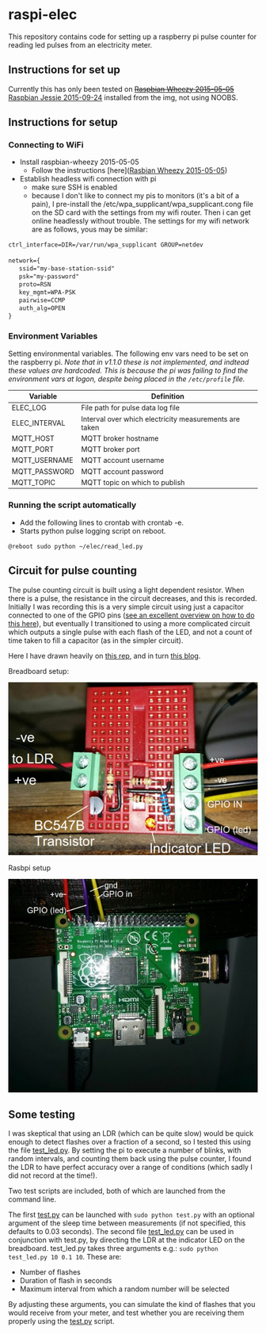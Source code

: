 # raspi-elec

This repository contains code for setting up a raspberry pi pulse counter for reading led pulses from an electricity meter.

## Instructions for set up

Currently this has only been tested on ~~[Raspbian Wheezy 2015-05-05](https://www.raspberrypi.org/downloads/raspbian/)~~ [Raspbian Jessie 2015-09-24](https://www.raspberrypi.org/downloads/raspbian/) installed from the img, not using NOOBS.


## Instructions for setup

### Connecting to WiFi

* Install raspbian-wheezy 2015-05-05
   * Follow the instructions [here]([Rasbian Wheezy 2015-05-05](https://www.raspberrypi.org/downloads/raspbian/))
* Establish headless wifi connection with pi
   * make sure SSH is enabled
   * because I don't like to connect my pis to monitors (it's a bit of a pain), I pre-install the /etc/wpa_supplicant/wpa_supplicant.cong file on the SD card with the settings from my wifi router. Then i can get online headlessly without trouble. The settings for my wifi network are as follows, yous may be similar:

```
ctrl_interface=DIR=/var/run/wpa_supplicant GROUP=netdev

network={
   ssid="my-base-station-ssid"
   psk="my-password"
   proto=RSN
   key_mgmt=WPA-PSK
   pairwise=CCMP
   auth_alg=OPEN
}

```
### Environment Variables

Setting environmental variables. The following env vars need to be set on the raspberry pi.
*Note that in v1.1.0 these is not implemented, and indtead these values are hardcoded. This is because the pi was failing to find the environment vars at logon, despite being placed in the `/etc/profile` file.*


|Variable|Definition|
|---|---|
|ELEC_LOG|File path for pulse data log file|
|ELEC_INTERVAL|Interval over which electricity measurements are taken|
|MQTT_HOST|MQTT broker hostname|
|MQTT_PORT|MQTT broker port|
|MQTT_USERNAME|MQTT account username|
|MQTT_PASSWORD|MQTT account password|
|MQTT_TOPIC|MQTT topic on which to publish|

### Running the script automatically

* Add the following lines to crontab with crontab -e.
* Starts python pulse logging script on reboot.

```
@reboot sudo python ~/elec/read_led.py
```

## Circuit for pulse counting

The pulse counting circuit is built using a light dependent resistor.
When there is a pulse, the resistance in the circuit decreases, and this is recorded.
Initially I was recording this is a very simple circuit using just a capacitor connected to one of the GPIO pins ([see an excellent overview on how to do this here](https://learn.adafruit.com/basic-resistor-sensor-reading-on-raspberry-pi/overview)), but eventually I transitioned to using a more complicated circuit which outputs a single pulse with each flash of the LED, and not a count of time taken to fill a capacitor (as in the simpler circuit).

Here I have drawn heavily on [this rep](https://github.com/kieranc/power), and in turn [this blog](http://blog.christianperone.com/2012/08/raspberry-pi-arduino-a-laser-pointer-communication-and-a-ldr-voltage-sigmoid/).

Breadboard setup:

![breadboard.jpg](breadboard.jpg)

Rasbpi setup

![raspiaplus.jpg](raspiaplus.jpg)

## Some testing

I was skeptical that using an LDR (which can be quite slow) would be quick enough to detect flashes over a fraction of a second, so I tested this using the file [test_led.py](test_led.py).
By setting the pi to execute a number of blinks, with random intervals, and counting them back using the pulse counter, I found the LDR to have perfect accuracy over a range of conditions (which sadly I did not record at the time!).

Two test scripts are included, both of which are launched from the command line.

The first [test.py](test.py) can be launched with `sudo python test.py` with an optional argument of the sleep time between measurements (if not specified, this defaults to 0.03 seconds).
The second file [test_led.py](test_led.py) can be used in conjunction with test.py, by directing the LDR at the indicator LED on the breadboard.
test_led.py takes three arguments e.g.: `sudo python test_led.py 10 0.1 10`. These are:

* Number of flashes
* Duration of flash in seconds
* Maximum interval from which a random number will be selected

By adjusting these arguments, you can simulate the kind of flashes that you would receive from your meter, and test whether you are receiving them properly using the [test.py](test.py) script.


